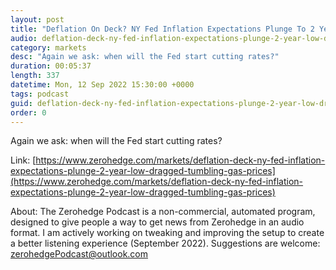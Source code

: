 ```yaml
---
layout: post
title: "Deflation On Deck? NY Fed Inflation Expectations Plunge To 2 Year Low, Dragged By Tumbling Gas Prices, Housing Slump"
audio: deflation-deck-ny-fed-inflation-expectations-plunge-2-year-low-dragged-tumbling-gas-prices-0
category: markets
desc: "Again we ask: when will the Fed start cutting rates?"
duration: 00:05:37
length: 337
datetime: Mon, 12 Sep 2022 15:30:00 +0000
tags: podcast
guid: deflation-deck-ny-fed-inflation-expectations-plunge-2-year-low-dragged-tumbling-gas-prices-0
order: 0
---
```

Again we ask: when will the Fed start cutting rates?

Link: [https://www.zerohedge.com/markets/deflation-deck-ny-fed-inflation-expectations-plunge-2-year-low-dragged-tumbling-gas-prices](https://www.zerohedge.com/markets/deflation-deck-ny-fed-inflation-expectations-plunge-2-year-low-dragged-tumbling-gas-prices)

About: The Zerohedge Podcast is a non-commercial, automated program, designed to give people a way to get news from Zerohedge in an audio format.  I am actively working on tweaking and improving the setup to create a better listening experience (September 2022).  Suggestions are welcome: [zerohedgePodcast@outlook.com](mailto:zerohedgePodcast@outlook.com)